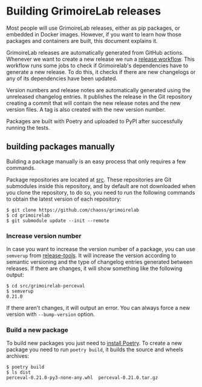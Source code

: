 # Building GrimoireLab releases

Most people will use GrimoireLab releases, either as pip packages,
or embedded in Docker images. However, if you want to learn how
those packages and containers are built, this document explains it.

GrimoireLab releases are automatically generated from GitHub actions. Whenever we 
want to create a new release we run a [release workflow](.github/workflows/grimoirelab-release.yml). 
This workflow runs some jobs to check if Grimoirelab's dependencies 
have to generate a new release. To do this, it checks if there are new 
changelogs or any of its dependencies have been updated.

Version numbers and release notes are automatically generated using the 
unreleased changelog entries. It publishes the release in the Git 
repository creating a commit that will contain the new release notes and 
the new version files. A tag is also created with the new version number.

Packages are built with Poetry and uploaded to PyPI after successfully 
running the tests.

## building packages manually

Building a package manually is an easy process that only requires a few commands.

Package repositories are located at [src](src). These repositories are Git submodules
inside this repository, and by default are not downloaded when you clone the
repository, to do so, you  need to run the following commands to obtain the
latest version of each repository:
```
$ git clone https://github.com/chaoss/grimoirelab
$ cd grimoirelab
$ git submodule update --init --remote
```

### Increase version number
In case you want to increase the version number of a package, you can use
`semverup` from [release-tools](https://github.com/bitergia/release-tools).
It will increase the version according to semantic versioning and the type 
of changelog entries generated between releases. If there are changes, it will 
show something like the following output:
```
$ cd src/grimoirelab-perceval
$ semverup
0.21.0
```
If there aren't changes, it will output an error. You can always force a new
version with `--bump-version` option.

### Build a new package

To build new packages you just need to [install Poetry](https://python-poetry.org/docs/#installation).
To create a new package you need to run `poetry build`, it builds the 
source and wheels archives:
```
$ poetry build
$ ls dist
perceval-0.21.0-py3-none-any.whl  perceval-0.21.0.tar.gz
```
